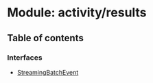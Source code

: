 # Module: activity/results

## Table of contents

### Interfaces

- [StreamingBatchEvent](../interfaces/activity_results.StreamingBatchEvent.md)
